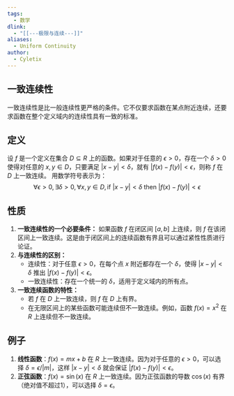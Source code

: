 ```yaml
---
tags:
  - 数学
dlink:
  - "[[---极限与连续---]]"
aliases:
  - Uniform Continuity
author:
  - Cyletix
---
```

## 一致连续性
一致连续性是比一般连续性更严格的条件。它不仅要求函数在某点附近连续，还要求函数在整个定义域内的连续性具有一致的标准。
## 定义
设 $f$ 是一个定义在集合 $D \subseteq {R}$ 上的函数。如果对于任意的 $\epsilon > 0$，存在一个 $\delta > 0$ 使得对任意的 $x, y \in D$，只要满足 $|x - y| < \delta$，就有 $|f(x) - f(y)| < \epsilon$，则称 $f$ 在 $D$ 上一致连续。
用数学符号表示为：
$$ \forall \epsilon > 0, \exists \delta > 0, \forall x, y \in D, \text{if } |x - y| < \delta \text{ then } |f(x) - f(y)| < \epsilon $$
## 性质
1. **一致连续性的一个必要条件：**
   如果函数 $f$ 在闭区间 $[a, b]$ 上连续，则 $f$ 在该闭区间上一致连续。这是由于闭区间上的连续函数有界且可以通过紧性性质进行论证。
2. **与连续性的区别：**
   - 连续性：对于任意 $\epsilon > 0$，在每个点 $x$ 附近都存在一个 $\delta$，使得 $|x - y| < \delta$ 推出 $|f(x) - f(y)| < \epsilon$。
   - 一致连续性：存在一个统一的 $\delta$，适用于定义域内的所有点。
3. **一致连续函数的特性：**
   - 若 $f$ 在 $D$ 上一致连续，则 $f$ 在 $D$ 上有界。
   - 在无限区间上的某些函数可能连续但不一致连续。例如，函数 $f(x) = x^2$ 在 ${R}$ 上连续但不一致连续。
## 例子
1. **线性函数**：$f(x) = mx + b$ 在 ${R}$ 上一致连续。因为对于任意的 $\epsilon > 0$，可以选择 $\delta = \epsilon / |m|$，这样 $|x - y| < \delta$ 就会保证 $|f(x) - f(y)| < \epsilon$。
2. **正弦函数**：$f(x) = \sin(x)$ 在 ${R}$ 上一致连续。因为正弦函数的导数 $\cos(x)$ 有界（绝对值不超过1），可以选择 $\delta = \epsilon$。
